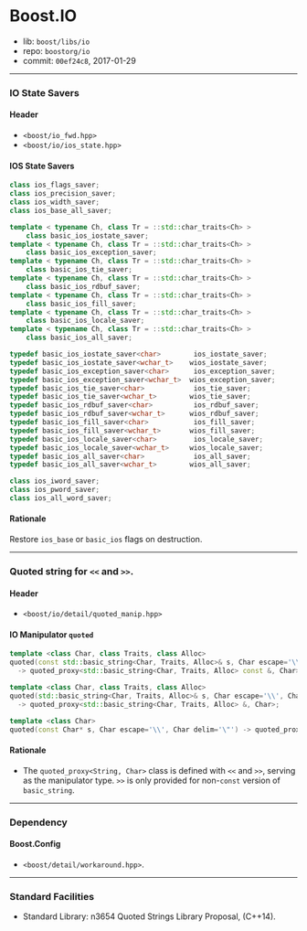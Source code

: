 # Boost.IO

* lib: `boost/libs/io`
* repo: `boostorg/io`
* commit: `00ef24c8`, 2017-01-29

------
### IO State Savers

#### Header

* `<boost/io_fwd.hpp>`
* `<boost/io/ios_state.hpp>`

#### IOS State Savers

```c++
class ios_flags_saver;
class ios_precision_saver;
class ios_width_saver;
class ios_base_all_saver;

template < typename Ch, class Tr = ::std::char_traits<Ch> >
    class basic_ios_iostate_saver;
template < typename Ch, class Tr = ::std::char_traits<Ch> >
    class basic_ios_exception_saver;
template < typename Ch, class Tr = ::std::char_traits<Ch> >
    class basic_ios_tie_saver;
template < typename Ch, class Tr = ::std::char_traits<Ch> >
    class basic_ios_rdbuf_saver;
template < typename Ch, class Tr = ::std::char_traits<Ch> >
    class basic_ios_fill_saver;
template < typename Ch, class Tr = ::std::char_traits<Ch> >
    class basic_ios_locale_saver;
template < typename Ch, class Tr = ::std::char_traits<Ch> >
    class basic_ios_all_saver;

typedef basic_ios_iostate_saver<char>        ios_iostate_saver;
typedef basic_ios_iostate_saver<wchar_t>    wios_iostate_saver;
typedef basic_ios_exception_saver<char>      ios_exception_saver;
typedef basic_ios_exception_saver<wchar_t>  wios_exception_saver;
typedef basic_ios_tie_saver<char>            ios_tie_saver;
typedef basic_ios_tie_saver<wchar_t>        wios_tie_saver;
typedef basic_ios_rdbuf_saver<char>          ios_rdbuf_saver;
typedef basic_ios_rdbuf_saver<wchar_t>      wios_rdbuf_saver;
typedef basic_ios_fill_saver<char>           ios_fill_saver;
typedef basic_ios_fill_saver<wchar_t>       wios_fill_saver;
typedef basic_ios_locale_saver<char>         ios_locale_saver;
typedef basic_ios_locale_saver<wchar_t>     wios_locale_saver;
typedef basic_ios_all_saver<char>            ios_all_saver;
typedef basic_ios_all_saver<wchar_t>        wios_all_saver;

class ios_iword_saver;
class ios_pword_saver;
class ios_all_word_saver;
```

#### Rationale

Restore `ios_base` or `basic_ios` flags on destruction.

------
### Quoted string for `<<` and `>>`.

#### Header

* `<boost/io/detail/quoted_manip.hpp>`

#### IO Manipulator `quoted`

```c++
template <class Char, class Traits, class Alloc>
quoted(const std::basic_string<Char, Traits, Alloc>& s, Char escape='\\', Char delim='\"')
  -> quoted_proxy<std::basic_string<Char, Traits, Alloc> const &, Char>;

template <class Char, class Traits, class Alloc>
quoted(std::basic_string<Char, Traits, Alloc>& s, Char escape='\\', Char delim='\"')
  -> quoted_proxy<std::basic_string<Char, Traits, Alloc> &, Char>;

template <class Char>
quoted(const Char* s, Char escape='\\', Char delim='\"') -> quoted_proxy<const Char*, Char>;
```

#### Rationale

* The `quoted_proxy<String, Char>` class is defined with `<<` and `>>`, serving
as the manipulator type. `>>` is only provided for non-`const` version of `basic_string`.

------
### Dependency

#### Boost.Config

* `<boost/detail/workaround.hpp>`.

------
### Standard Facilities

* Standard Library: n3654 Quoted Strings Library Proposal, (C++14).
